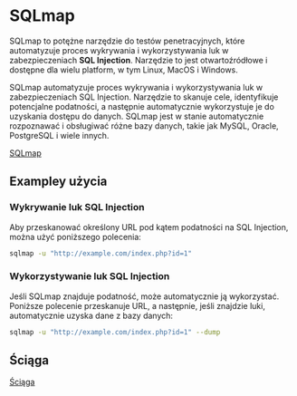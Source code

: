 # SQLmap

SQLmap to potężne narzędzie do testów penetracyjnych, które automatyzuje proces wykrywania i wykorzystywania luk w zabezpieczeniach **SQL Injection**. Narzędzie to jest otwartoźródłowe i dostępne dla wielu platform, w tym Linux, MacOS i Windows.

SQLmap automatyzuje proces wykrywania i wykorzystywania luk w zabezpieczeniach SQL Injection. Narzędzie to skanuje cele, identyfikuje potencjalne podatności, a następnie automatycznie wykorzystuje je do uzyskania dostępu do danych. SQLmap jest w stanie automatycznie rozpoznawać i obsługiwać różne bazy danych, takie jak MySQL, Oracle, PostgreSQL i wiele innych.

[SQLmap](https://sqlmap.org)

## Exampley użycia

### Wykrywanie luk SQL Injection

Aby przeskanować określony URL pod kątem podatności na SQL Injection, można użyć poniższego polecenia:

```bash
sqlmap -u "http://example.com/index.php?id=1"
```

### Wykorzystywanie luk SQL Injection

Jeśli SQLmap znajduje podatność, może automatycznie ją wykorzystać. Poniższe polecenie przeskanuje URL, a następnie, jeśli znajdzie luki, automatycznie uzyska dane z bazy danych:

```bash
sqlmap -u "http://example.com/index.php?id=1" --dump
```

## Ściąga

[Ściąga](https://cdn.comparitech.com/wp-content/uploads/2021/07/sqlmap-Cheat-Sheet.pdf)
